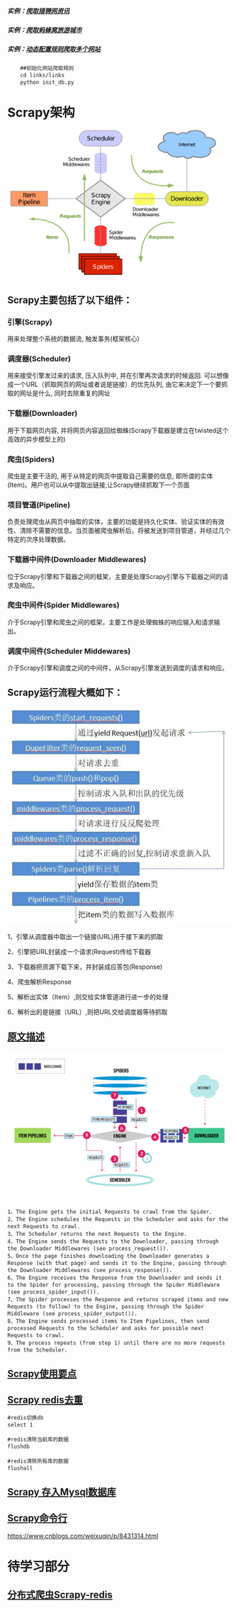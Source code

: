 ##### 实例：[爬取猎聘网资讯](/links/links/spiders/liepin.py)
##### 实例：[爬取蚂蜂窝旅游城市](/links/links/spiders/mfw.py)
##### 实例：[动态配置规则爬取多个网站](/links/links/spiders/articlespiders.py)
        ##初始化网站爬取规则
        cd links/links
        python init_db.py

# Scrapy架构

![image](/links/scrapy.png)

## Scrapy主要包括了以下组件：

### 引擎(Scrapy)
用来处理整个系统的数据流, 触发事务(框架核心)

### 调度器(Scheduler)
用来接受引擎发过来的请求, 压入队列中, 并在引擎再次请求的时候返回. 可以想像成一个URL（抓取网页的网址或者说是链接）的优先队列, 由它来决定下一个要抓取的网址是什么, 同时去除重复的网址

### 下载器(Downloader)
用于下载网页内容, 并将网页内容返回给蜘蛛(Scrapy下载器是建立在twisted这个高效的异步模型上的)

### 爬虫(Spiders)
爬虫是主要干活的, 用于从特定的网页中提取自己需要的信息, 即所谓的实体(Item)。用户也可以从中提取出链接,让Scrapy继续抓取下一个页面

### 项目管道(Pipeline)
负责处理爬虫从网页中抽取的实体，主要的功能是持久化实体、验证实体的有效性、清除不需要的信息。当页面被爬虫解析后，将被发送到项目管道，并经过几个特定的次序处理数据。

### 下载器中间件(Downloader Middlewares)
位于Scrapy引擎和下载器之间的框架，主要是处理Scrapy引擎与下载器之间的请求及响应。

### 爬虫中间件(Spider Middlewares)
介于Scrapy引擎和爬虫之间的框架，主要工作是处理蜘蛛的响应输入和请求输出。

### 调度中间件(Scheduler Middewares)
介于Scrapy引擎和调度之间的中间件，从Scrapy引擎发送到调度的请求和响应。

## Scrapy运行流程大概如下：
![image](/links/liucheng.JPEG)

1、引擎从调度器中取出一个链接(URL)用于接下来的抓取

2、引擎把URL封装成一个请求(Request)传给下载器

3、下载器把资源下载下来，并封装成应答包(Response)

4、爬虫解析Response

5、解析出实体（Item）,则交给实体管道进行进一步的处理

6、解析出的是链接（URL）,则把URL交给调度器等待抓取



## [原文描述](https://doc.scrapy.org/en/latest/topics/architecture.html#data-flow)
![image](/links/scrapy_architecture.png)

    1、The Engine gets the initial Requests to crawl from the Spider.
    2、The Engine schedules the Requests in the Scheduler and asks for the next Requests to crawl.
    3、The Scheduler returns the next Requests to the Engine.
    4、The Engine sends the Requests to the Downloader, passing through the Downloader Middlewares (see process_request()).
    5、Once the page finishes downloading the Downloader generates a Response (with that page) and sends it to the Engine, passing through the Downloader Middlewares (see process_response()).
    6、The Engine receives the Response from the Downloader and sends it to the Spider for processing, passing through the Spider Middleware (see process_spider_input()).
    7、The Spider processes the Response and returns scraped items and new Requests (to follow) to the Engine, passing through the Spider Middleware (see process_spider_output()).
    8、The Engine sends processed items to Item Pipelines, then send processed Requests to the Scheduler and asks for possible next Requests to crawl.
    9、The process repeats (from step 1) until there are no more requests from the Scheduler.


## [Scrapy使用要点](http://baijiahao.baidu.com/s?id=1589536251616545021&wfr=spider&for=pc)


## [Scrapy redis去重](https://www.jianshu.com/p/7b6c1754ee73)

    #redis切换db
    select 1

    #redis清除当前库的数据
    flushdb

    #redis清除所有库的数据
    flushall


## [Scrapy 存入Mysql数据库](https://www.along.party/?p=2405)

## [Scrapy命令行](http://scrapy-chs.readthedocs.io/zh_CN/0.24/topics/commands.html)
https://www.cnblogs.com/weixuqin/p/8431314.html

# 待学习部分
## [分布式爬虫Scrapy-redis](https://www.cnblogs.com/xinyangsdut/p/7631222.html)
